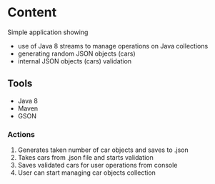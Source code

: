# Content
Simple application showing 
- use of Java 8 streams to manage operations on Java collections
- generating random JSON objects (cars)
- internal JSON objects (cars) validation

## Tools
- Java 8
- Maven
- GSON

### Actions
1. Generates taken number of car objects and saves to .json
2. Takes cars from .json file and starts validation
3. Saves validated cars for user operations from console
4. User can start managing car objects collection
